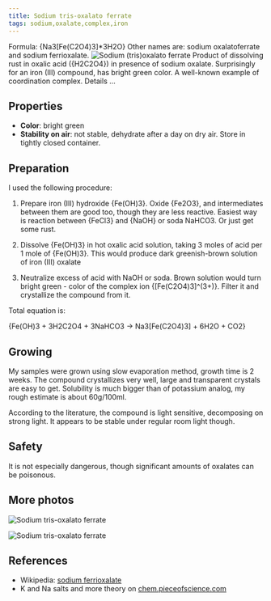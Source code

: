 ```yaml
---
title: Sodium tris-oxalato ferrate
tags: sodium,oxalate,complex,iron
---
```

Formula: {Na3[Fe(C2O4)3]*3H2O} Other names are: sodium oxalatoferrate and sodium ferrioxalate.
![Sodium (tris)oxalato ferrate](@root/crystals/images/sodium-trioxalatoferrate/dsc02794.jpg)
Product of dissolving rust in oxalic acid ({H2C2O4}) in presence of sodium oxalate. Surprisingly for an iron (III) compound, has bright green color. A well-known example of coordination complex.
<span class="cut">Details ...</span>
## Properties
* **Color**: bright green
* **Stability on air**: not stable, dehydrate after a day on dry air. Store in tightly closed container.

## Preparation
I used the following procedure:

1. Prepare iron (III) hydroxide {Fe(OH)3}. Oxide {Fe2O3}, and intermediates between them are good too, though they are less reactive. Easiest way is reaction between {FeCl3} and {NaOH} or soda NaHCO3. Or just get some rust.

2. Dissolve {Fe(OH)3} in hot oxalic acid solution, taking 3 moles of acid per 1 mole of {Fe(OH)3}. This would produce dark greenish-brown solution of iron (III) oxalate

3. Neutralize excess of acid with NaOH or soda. Brown solution would turn bright green - color of the complex ion {[Fe(C2O4)3]^(3+)}. Filter it and crystallize the compound from it.

Total equation is:

{Fe(OH)3 + 3H2C2O4 + 3NaHCO3 -> Na3[Fe(C2O4)3] + 6H2O + CO2}

## Growing
My samples were grown using slow evaporation method, growth time is 2 weeks. The compound crystallizes very well, large and transparent crystals are easy to get. Solubility is much bigger than of potassium analog, my rough estimate is about 60g/100ml.

According to the literature, the compound is light sensitive, decomposing on strong light. It appears to be stable under regular room light though.
## Safety
It is not especially dangerous, though significant amounts of oxalates can be poisonous.

## More photos
![Sodium tris-oxalato ferrate](@root/crystals/images/sodium-trioxalatoferrate/dsc02804.jpg)

![Sodium tris-oxalato ferrate](@root/crystals/images/sodium-trioxalatoferrate/dsc02784.jpg)

## References
* Wikipedia: [sodium ferrioxalate](https://en.wikipedia.org/wiki/Sodium_ferrioxalate)
* K and Na salts and more theory on [chem.pieceofscience.com](http://chem.pieceofscience.com/?p=416)
